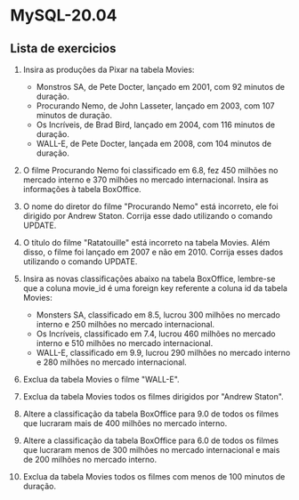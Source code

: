 # MySQL-20.04

## Lista de exercicios
1.  Insira as produções da Pixar na tabela Movies:<br>
    * Monstros SA, de Pete Docter, lançado em 2001, com 92 minutos de duração.<br>
    * Procurando Nemo, de John Lasseter, lançado em 2003, com 107 minutos de duração.<br>
    * Os Incríveis, de Brad Bird, lançado em 2004, com 116 minutos de duração.<br>
    * WALL-E, de Pete Docter, lançada em 2008, com 104 minutos de duração.<br>

2. O filme Procurando Nemo foi classificado em 6.8, fez 450 milhões no mercado interno e 370 milhões no mercado internacional. Insira as informações à tabela BoxOffice.

3. O nome do diretor do filme "Procurando Nemo" está incorreto, ele foi dirigido por Andrew Staton. Corrija esse dado utilizando o comando UPDATE.

4. O título do filme "Ratatouille" está incorreto na tabela Movies. Além disso, o filme foi lançado em 2007 e não em 2010. Corrija esses dados utilizando o comando UPDATE.

5.  Insira as novas classificações abaixo na tabela BoxOffice, lembre-se que a coluna movie_id é uma foreign key referente a coluna id da tabela Movies:
    * Monsters SA, classificado em 8.5, lucrou 300 milhões no mercado interno e 250 milhões no mercado internacional.
    * Os Incríveis, classificado em 7.4, lucrou 460 milhões no mercado interno e 510 milhões no mercado internacional.
    * WALL-E, classificado em 9.9, lucrou 290 milhões no mercado interno e 280 milhões no mercado internacional.

6. Exclua da tabela Movies o filme "WALL-E".

7. Exclua da tabela Movies todos os filmes dirigidos por "Andrew Staton".

8. Altere a classificação da tabela BoxOffice para 9.0 de todos os filmes que lucraram mais de 400 milhões no mercado interno.

9. Altere a classificação da tabela BoxOffice para 6.0 de todos os filmes que lucraram menos de 300 milhões no mercado internacional e mais de 200 milhões no mercado interno.

10. Exclua da tabela Movies todos os filmes com menos de 100 minutos de duração.